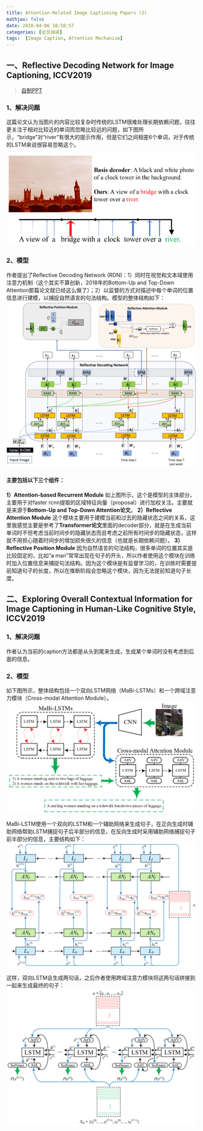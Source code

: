 ```yaml
---
title: Attention-Related Image Captioning Papers (2)
mathjax: false
date: 2020-04-06 18:58:57
categories: [论文阅读]
tags:  [Image Caption, Attention Mechanism]
---
```


## 一、Reflective Decoding Network for Image Captioning, ICCV2019
> [自制PPT](https://github.com/ezeli/notes_in_BIT/raw/master/PPT/ICCV2019%20Reflective%20Decoding%20Network%20for%20Image%20Captioning.pptx)

### 1、解决问题
这篇论文认为当图片的内容比较复杂时传统的LSTM很难处理长期依赖问题，往往更关注于相对比较近的单词而忽略比较远的问题，如下图所示，“bridge”对“river”有很大的提示作用，但是它们之间相差6个单词，对于传统的LSTM来说很容易忽略这个。
<!-- more -->
![Example](2020-04-06-Attention-Related-Image-Captioning-Papers-2/Example.png)

### 2、模型
作者提出了Reflective Decoding Network (RDN)：1）同时在视觉和文本域使用注意力机制（这个其实不算创新，2018年的Bottom-Up and Top-Down Attention那篇论文就已经这么做了）；2）以监督的方式对描述中每个单词的位置信息进行建模，以捕捉自然语言的句法结构。模型的整体结构如下：
![Overview](2020-04-06-Attention-Related-Image-Captioning-Papers-2/Overview.png)

#### 主要包括以下三个组件：
**1）Attention-based Recurrent Module**
如上图所示，这个是模型的主体部分，主要用于对faster rcnn提取的区域特征向量（proposal）进行加权关注。主要就是来源于**Bottom-Up and Top-Down Attention论文**。
**2）Reflective Attention Module**
这个模块主要用于建模当前和过去的隐藏状态之间的关系，这里我感觉主要是参考了**Transformer论文**里面的decoder部分，就是在生成当前单词时不但考虑当前时间步的隐藏状态而且考虑之前所有时间步的隐藏状态，这样就不用担心随着时间步的增加损失很久的信息（也就是长期依赖问题）。
**3）Reflective Position Module**
因为自然语言的句法结构，很多单词的位置其实是比较固定的，比如“a man”常常出现在句子的开头，所以作者使用这个模块在训练时加入位置信息来捕捉句法结构。因为这个模块是有监督学习的，在训练时需要提前知道句子的长度，所以在推断阶段会忽略这个模块，因为无法提前知道句子长度。

## 二、Exploring Overall Contextual Information for Image Captioning in Human-Like Cognitive Style, ICCV2019

### 1、解决问题
作者认为当前的caption方法都是从头到尾来生成，生成某个单词时没有考虑到后面的信息。

### 2、模型
如下图所示，整体结构包括一个双向LSTM网络（MaBi-LSTMs）和一个跨域注意力模块（Cross-modal Attention Module）。
![Overview](2020-04-06-Attention-Related-Image-Captioning-Papers-2/Overview1.png)

MaBi-LSTM使用一个双向的LSTM和一个辅助网络来生成句子，在正向生成时辅助网络帮助LSTM捕捉句子后半部分的信息，在反向生成时采用辅助网络捕捉句子前半部分的信息，主要结构如下：
![MaBi-LSTMs](2020-04-06-Attention-Related-Image-Captioning-Papers-2/MaBi-LSTMs.png)

这样，双向LSTM会生成两句话，之后作者使用跨域注意力模块将这两句话拼接到一起来生成最终的句子：
![Cross-modal Attention Module](2020-04-06-Attention-Related-Image-Captioning-Papers-2/Cross-modal-Attention-Module.png)
